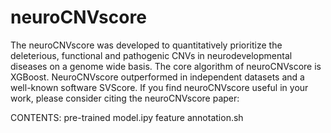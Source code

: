 # neuroCNVscore
The neuroCNVscore was developed to quantitatively prioritize the deleterious, functional and pathogenic CNVs in neurodevelopmental diseases on a genome wide basis. The core algorithm of neuroCNVscore is XGBoost. NeuroCNVscore outperformed in independent datasets and a well-known software SVScore. If you find neuroCNVscore useful in your work, please consider citing the neuroCNVscore paper:

CONTENTS:
pre-trained model.ipy
feature annotation.sh



